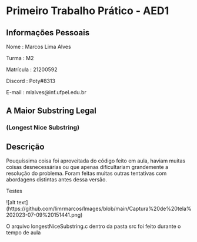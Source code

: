 # Primeiro Trabalho Prático - AED1
## Informações Pessoais
<p> Nome        : Marcos Lima Alves</p> 
<p> Turma       : M2 </p>
<p> Matrícula   : 21200592</p>
<p> Discord     : Poty#8313</p> 
<p> E-mail      : mlalves@inf.ufpel.edu.br</p> 

## A Maior Substring Legal
### (Longest Nice Substring)


## Descrição
<p>Pouquíssima coisa foi aproveitada do código feito em aula, haviam muitas coisas desnecessárias ou que apenas dificultariam grandemente a resolução do problema. Foram feitas muitas outras tentativas com abordagens distintas antes dessa versão.</p>


<p> Testes</p>
![alt text](https://github.com/limrmarcos/Images/blob/main/Captura%20de%20tela%202023-07-09%20151441.png)

<p>O arquivo longestNiceSubstring.c dentro da pasta src foi feito durante o tempo de aula</p>
